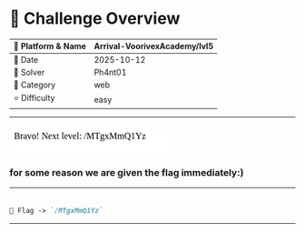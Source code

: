 #  📌 Challenge Overview

| 🧩 Platform & Name | Arrival-VoorivexAcademy/lvl5 |
| ------------------ | ---------------------------- |
| 📅 Date            | 2025-10-12                   |
| 👾 Solver          | Ph4nt01                      |
| 🔰 Category        | web                          |
| ⭐ Difficulty       | easy                         |

---

### ![img](./imgs/lvl4.png)
### for some reason we are given the flag immediately:)

---

```markdown

🚩 Flag -> `/MTgxMmQ1Yz`

```

---